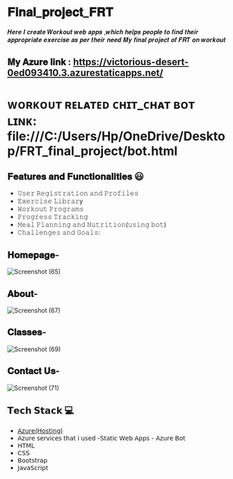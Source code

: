 # 𝐅𝐢𝐧𝐚𝐥_𝐩𝐫𝐨𝐣𝐞𝐜𝐭_𝐅𝐑𝐓 
 𝑯𝒆𝒓𝒆 𝑰 𝒄𝒓𝒆𝒂𝒕𝒆 𝑾𝒐𝒓𝒌𝒐𝒖𝒕 𝒘𝒆𝒃 𝒂𝒑𝒑𝒔 ,𝒘𝒉𝒊𝒄𝒉 𝒉𝒆𝒍𝒑𝒔 𝒑𝒆𝒐𝒑𝒍𝒆 𝒕𝒐 𝒇𝒊𝒏𝒅 𝒕𝒉𝒆𝒊𝒓 𝒂𝒑𝒑𝒓𝒐𝒑𝒓𝒊𝒂𝒕𝒆 𝒆𝒙𝒆𝒓𝒄𝒊𝒔𝒆 𝒂𝒔 𝒑𝒆𝒓 𝒕𝒉𝒆𝒊𝒓 𝒏𝒆𝒆𝒅 𝑴𝒚 𝒇𝒊𝒏𝒂𝒍 𝒑𝒓𝒐𝒋𝒆𝒄𝒕 𝒐𝒇 𝑭𝑹𝑻 𝒐𝒏 𝒘𝒐𝒓𝒌𝒐𝒖𝒕

## 𝐌𝐲 𝐀𝐳𝐮𝐫𝐞 𝐥𝐢𝐧𝐤 : https://victorious-desert-0ed093410.3.azurestaticapps.net/
#  ᴡᴏʀᴋᴏᴜᴛ ʀᴇʟᴀᴛᴇᴅ ᴄʜɪᴛ_ᴄʜᴀᴛ ʙᴏᴛ ʟɪɴᴋ: file:///C:/Users/Hp/OneDrive/Desktop/FRT_final_project/bot.html

## 𝐅𝐞𝐚𝐭𝐮𝐫𝐞𝐬 𝐚𝐧𝐝 𝐅𝐮𝐧𝐜𝐭𝐢𝐨𝐧𝐚𝐥𝐢𝐭𝐢𝐞𝐬 😃
 - 𝚄𝚜𝚎𝚛 𝚁𝚎𝚐𝚒𝚜𝚝𝚛𝚊𝚝𝚒𝚘𝚗 𝚊𝚗𝚍 𝙿𝚛𝚘𝚏𝚒𝚕𝚎𝚜
 - 𝙴𝚡𝚎𝚛𝚌𝚒𝚜𝚎 𝙻𝚒𝚋𝚛𝚊𝚛y
 - 𝚆𝚘𝚛𝚔𝚘𝚞𝚝 𝙿𝚛𝚘𝚐𝚛𝚊𝚖𝚜
 - 𝙿𝚛𝚘𝚐𝚛𝚎𝚜𝚜 𝚃𝚛𝚊𝚌𝚔𝚒𝚗𝚐
 - 𝙼𝚎𝚊𝚕 𝙿𝚕𝚊𝚗𝚗𝚒𝚗𝚐 𝚊𝚗𝚍 𝙽𝚞𝚝𝚛𝚒𝚝𝚒𝚘𝚗(𝚞𝚜𝚒𝚗𝚐 𝚋𝚘𝚝)
 - 𝙲𝚑𝚊𝚕𝚕𝚎𝚗𝚐𝚎𝚜 𝚊𝚗𝚍 𝙶𝚘𝚊𝚕𝚜:


 ## 𝐇𝐨𝐦𝐞𝐩𝐚𝐠𝐞-
![Screenshot (65)](https://user-images.githubusercontent.com/120090782/232452926-984ce182-9a86-4988-a190-ff1d92dc5874.png)

## 𝐀𝐛𝐨𝐮𝐭-
![Screenshot (67)](https://user-images.githubusercontent.com/120090782/232454546-4ef4bbc2-1ee7-4ae6-9a59-10919cc42447.png)

## 𝐂𝐥𝐚𝐬𝐬𝐞𝐬-
![Screenshot (69)](https://user-images.githubusercontent.com/120090782/232454853-c1bd1099-57ed-4266-aecd-8c6229b316e1.png)


## 𝐂𝐨𝐧𝐭𝐚𝐜𝐭 𝐔𝐬-
![Screenshot (71)](https://user-images.githubusercontent.com/120090782/232455072-e8e63d45-a0ce-4d5f-bd8d-e51a8d42b2ea.png)

## 𝗧𝗲𝗰𝗵 𝗦𝘁𝗮𝗰𝗸 💻
- [𝖠𝗓𝗎𝗋𝖾(𝖧𝗈𝗌𝗍𝗂𝗇𝗀)](𝗁𝗍𝗍𝗉𝗌://𝖺𝗓𝗎𝗋𝖾.𝗆𝗂𝖼𝗋𝗈𝗌𝗈𝖿𝗍.𝖼𝗈𝗆/𝖾𝗇-𝗂𝗇/𝖿𝖾𝖺𝗍𝗎𝗋𝖾𝗌/𝖺𝗓𝗎𝗋𝖾-𝗉𝗈𝗋𝗍𝖺𝗅/) 
- 𝖠𝗓𝗎𝗋𝖾 𝗌𝖾𝗋𝗏𝗂𝖼𝖾𝗌 𝗍𝗁𝖺𝗍 𝗂 𝗎𝗌𝖾𝖽 -𝖲𝗍𝖺𝗍𝗂𝖼 𝖶𝖾𝖻 𝖠𝗉𝗉𝗌 - 𝖠𝗓𝗎𝗋𝖾 𝖡𝗈𝗍
- 𝖧𝖳𝖬𝖫 
- 𝖢𝖲𝖲 
- 𝖡𝗈𝗈𝗍𝗌𝗍𝗋𝖺𝗉
- 𝖩𝖺𝗏𝖺𝖲𝖼𝗋𝗂𝗉𝗍
